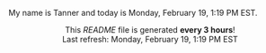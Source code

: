 My name is Tanner and today is Monday, February 19, 1:19 PM EST.

<p align="center">This <i>README</i> file is generated <b>every 3 hours</b>!</br>Last refresh: Monday, February 19, 1:19 PM EST<br /></p>
